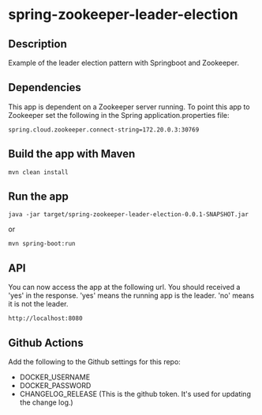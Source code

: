 # spring-zookeeper-leader-election

## Description
Example of the leader election pattern with Springboot and Zookeeper.

## Dependencies

This app is dependent on a Zookeeper server running.  To point this app
to Zookeeper set the following in the Spring application.properties file:

```
spring.cloud.zookeeper.connect-string=172.20.0.3:30769
```

## Build the app with Maven

```
mvn clean install
```

## Run the app

```
java -jar target/spring-zookeeper-leader-election-0.0.1-SNAPSHOT.jar
```

or

```
mvn spring-boot:run 
```

## API

You can now access the app at the following url.  You should received a 'yes' in the response.  'yes' means the running app is the leader.  'no'
means it is not the leader.

```
http://localhost:8080  
``` 

## Github Actions

Add the following to the Github settings for this repo:

+ DOCKER_USERNAME
+ DOCKER_PASSWORD
+ CHANGELOG_RELEASE  (This is the github token.  It's used for updating the change log.)
